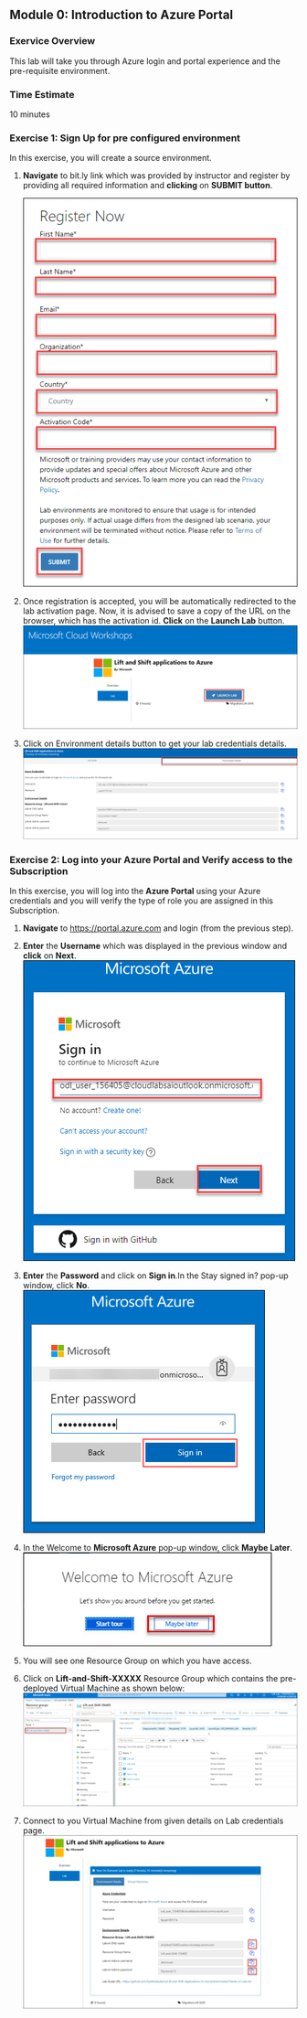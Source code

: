 ## Module 0: Introduction to Azure Portal
 
 ### Exervice Overview
This lab will take you through Azure login and portal experience and the pre-requisite environment.



### Time Estimate

10 minutes

### Exercise 1: Sign Up for pre configured environment

In this exercise, you will create a source environment.
1.	**Navigate** to bit.ly link which was provided by instructor and register by providing all required information and **clicking** on **SUBMIT button**.
    
    ![The Select Top 1000 rows menu item is highlighted.](images/reg.png 'app service')

2. Once registration is accepted, you will be automatically redirected to the lab activation page. Now, it is advised to save a copy of the URL on the browser, which has the activation id. **Click** on the **Launch Lab** button.<br/>
    ![The Select Top 1000 rows menu item is highlighted.](images/launch.png 'app service')

3. Click on Environment details button to get your lab credentials details.
    ![The Select Top 1000 rows menu item is highlighted.](images/env.png 'app service')


### Exercise 2: Log into your Azure Portal and Verify access to the Subscription

In this exercise, you will log into the **Azure Portal** using your Azure credentials and you will verify the type of role you are assigned in this Subscription.
1.  **Navigate** to https://portal.azure.com and login (from the previous step).
2.  **Enter** the **Username** which was displayed in the previous window and **click** on **Next**.<br/>
    ![The Select Top 1000 rows menu item is highlighted.](images/user.png 'app service')

3. **Enter** the **Password** and click on **Sign in**.In the Stay signed in? pop-up window, click **No**.</br>
    ![The Select Top 1000 rows menu item is highlighted.](images/password.png 'app service')

4.	In the Welcome to **Microsoft Azure** pop-up window, click **Maybe Later**.
    ![The Select Top 1000 rows menu item is highlighted.](images/maybe.png 'app service')

5. You will see one Resource Group on which you have access. 
6. Click on **Lift-and-Shift-XXXXX** Resource Group which contains the pre-deployed Virtual Machine as shown below:
     ![The Select Top 1000 rows menu item is highlighted.](images/portal.png 'app service')

7. Connect to you Virtual Machine from given details on Lab credentials page.
     ![The Select Top 1000 rows menu item is highlighted.](images/vm.png 'app service')
